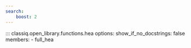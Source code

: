 ```yaml
---
search:
    boost: 2
---
```


<!-- spell-checker: disable -->
<!-- prettier-ignore-start -->
::: classiq.open_library.functions.hea
    options:
        show_if_no_docstrings: false
        members:
            - full_hea
<!-- prettier-ignore-end -->
<!-- spell-checker: enable -->

